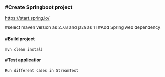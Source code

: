 ### **#Create Springboot project**

https://start.spring.io/

#select maven version as 2.7.8 and java as 11
#Add Spring web dependency

#### **#Build project**
```
mvn clean install
```

#### **#Test application**
```
Run different cases in StreamTest
```

